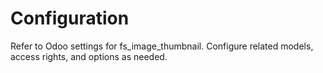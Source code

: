 # Configuration

Refer to Odoo settings for fs_image_thumbnail. Configure related models, access rights, and options as needed.
